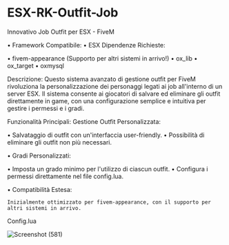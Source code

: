 # ESX-RK-Outfit-Job
Innovativo Job Outfit per ESX - FiveM

• Framework Compatibile: 
  • ESX
 Dipendenze Richieste:

  •  fivem-appearance (Supporto per altri sistemi in arrivo!)
  •  ox_lib
  • ox_target
  •  oxmysql

Descrizione:
Questo sistema avanzato di gestione outfit per FiveM rivoluziona la personalizzazione dei personaggi legati ai job all'interno di un server ESX.
Il sistema consente ai giocatori di salvare ed eliminare gli outfit direttamente in game, con una configurazione semplice e intuitiva per gestire i permessi e i gradi.

Funzionalità Principali:
 Gestione Outfit Personalizzata:

 • Salvataggio di outfit con un'interfaccia user-friendly.
 •  Possibilità di eliminare gli outfit non più necessari.

• Gradi Personalizzati:

   • Imposta un grado minimo per l'utilizzo di ciascun outfit.
   • Configura i permessi direttamente nel file config.lua.

• Compatibilità Estesa:

    Inizialmente ottimizzato per fivem-appearance, con il supporto per altri sistemi in arrivo.

Config.lua

![Screenshot (581)](https://github.com/user-attachments/assets/ed6b2141-7fd2-4438-ae53-0e1fc04a7447)
